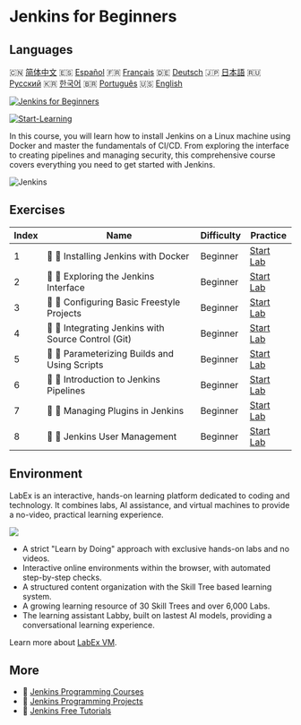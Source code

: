 # Jenkins for Beginners

## Languages

🇨🇳 [简体中文](README_zh.md) 🇪🇸 [Español](README_es.md) 🇫🇷 [Français](README_fr.md) 🇩🇪 [Deutsch](README_de.md) 🇯🇵 [日本語](README_ja.md) 🇷🇺 [Русский](README_ru.md) 🇰🇷 [한국어](README_ko.md) 🇧🇷 [Português](README_pt.md) 🇺🇸 [English](README.md) 

[![Jenkins for Beginners](https://cover-creator.labex.io/jenkins-for-beginners.png)](https://labex.io/courses/jenkins-for-beginners)

[![Start-Learning](https://img.shields.io/badge/Start-Learning-whitesmoke?style=for-the-badge)](https://labex.io/courses/jenkins-for-beginners)

In this course, you will learn how to install Jenkins on a Linux machine using Docker and master the fundamentals of CI/CD. From exploring the interface to creating pipelines and managing security, this comprehensive course covers everything you need to get started with Jenkins.

![Jenkins](https://img.shields.io/badge/Jenkins-whitesmoke?style=for-the-badge&logo=jenkins)


## Exercises

|   Index | Name                                                | Difficulty   | Practice                                                                                                                      |
|---------|-----------------------------------------------------|--------------|-------------------------------------------------------------------------------------------------------------------------------|
|       1 | 📖 🔵 Installing Jenkins with Docker                | Beginner     | <a target='_blank' href='https://labex.io/tutorials/jenkins-installing-jenkins-with-docker-391174'>Start Lab</a>              |
|       2 | 📖 🔵 Exploring the Jenkins Interface               | Beginner     | <a target='_blank' href='https://labex.io/tutorials/jenkins-exploring-the-jenkins-interface-595303'>Start Lab</a>             |
|       3 | 📖 🔵 Configuring Basic Freestyle Projects          | Beginner     | <a target='_blank' href='https://labex.io/tutorials/jenkins-configuring-basic-freestyle-projects-595302'>Start Lab</a>        |
|       4 | 📖 🔵 Integrating Jenkins with Source Control (Git) | Beginner     | <a target='_blank' href='https://labex.io/tutorials/jenkins-integrating-jenkins-with-source-control-git-595304'>Start Lab</a> |
|       5 | 📖 🔵 Parameterizing Builds and Using Scripts       | Beginner     | <a target='_blank' href='https://labex.io/tutorials/jenkins-parameterizing-builds-and-using-scripts-595308'>Start Lab</a>     |
|       6 | 📖 🔵 Introduction to Jenkins Pipelines             | Beginner     | <a target='_blank' href='https://labex.io/tutorials/jenkins-introduction-to-jenkins-pipelines-595305'>Start Lab</a>           |
|       7 | 📖 🔵 Managing Plugins in Jenkins                   | Beginner     | <a target='_blank' href='https://labex.io/tutorials/jenkins-managing-plugins-in-jenkins-595307'>Start Lab</a>                 |
|       8 | 📖 🔵 Jenkins User Management                       | Beginner     | <a target='_blank' href='https://labex.io/tutorials/jenkins-jenkins-user-management-391302'>Start Lab</a>                     |

## Environment

LabEx is an interactive, hands-on learning platform dedicated to coding and technology. It combines labs, AI assistance, and virtual machines to provide a no-video, practical learning experience.

![](https://tutorial-screenshot.getvm.io/images/vm-1725247253.png)

- A strict "Learn by Doing" approach with exclusive hands-on labs and no videos.
- Interactive online environments within the browser, with automated step-by-step checks.
- A structured content organization with the Skill Tree based learning system.
- A growing learning resource of 30 Skill Trees and over 6,000 Labs.
- The learning assistant Labby, built on lastest AI models, providing a conversational learning experience.

Learn more about [LabEx VM](https://support.labex.io/using-labex/virtual-machine).

## More

- 🔗 [Jenkins Programming Courses](https://github.com/labex-labs/awesome-programming-courses)
- 🔗 [Jenkins Programming Projects](https://github.com/labex-labs/awesome-programming-projects)
- 🔗 [Jenkins Free Tutorials](https://github.com/labex-labs/jenkins-free-tutorials)

